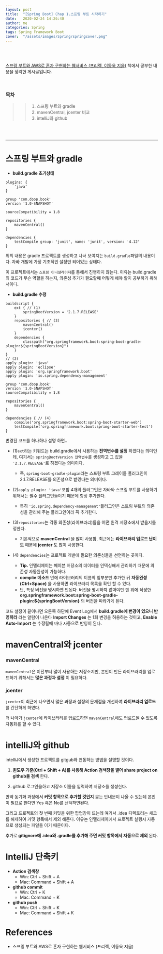 ```yaml
---
layout: post
title:  "[Spring Boot] Chap 1.스프링 부트 시작하기"
date:   2020-02-24 14:26:40
author: me
categories: Spring
tags: Spring Framework Boot
cover:  "/assets/images/Spring/springcover.png"
---
```


<br />
<br />

[스프링 부트와 AWS로 혼자 구현하는 웹서비스 (프리렉, 이동욱 지음)](https://jojoldu.tistory.com/463) 책에서 공부한 내용을 정리한 게시글입니다.

<br />

### 목차
>> 1. 스프링 부트와 gradle
>> 2. mavenCentral, jcenter 비교 
>> 3. intelliJ와 github



<br />
<br />


<hr />

# 스프링 부트와 gradle

* __build.gradle 초기상태__
```
plugins: {
    'java'
}

group 'com.doop.book'
version '1.0-SNAPSHOT'

sourceCompatibility = 1.8

repositories {
    mavenCentral()
}

dependencies {
    testCompile group: 'junit', name: 'junit', version: '4.12'
}
```

위의 내용은 gradle 프로젝트를 생성하고 나서 보여지는 `build.gradle`파일의 내용이다. 자바 개발에 가장 기초적인 설정만 되어있는 상태다. 

이 프로젝트에서는 `스프링 이니셜라이저`를 통해서 진행하지 않는다. 이유는 build.gradle의 코드가 무슨 역할을 하는지, 의존성 추가가 필요할때 어떻게 해야 할지 공부하기 위해서이다.


* __build.gradle 수정__
```
buildscript {
    ext { // (1)
        springBootVersion = '2.1.7.RELEASE'
    }
    repositories { // (3)
        mavenCentral()
        jcenter()
    }
    dependencies {
        classpath("org.springframework.boot:spring-boot-gradle-plugin:${springBootVersion}")
    }
}
// (2)
apply plugin: 'java'
apply plugin: 'eclipse'
apply plugin: 'org.springframework.boot'
apply plugin: 'io.spring.dependency-management'

group 'com.doop.book'
version '1.0-SNAPSHOT'
sourceCompatibility = 1.8

repositories {
    mavenCentral()
}

dependencies { // (4)
    compile('org.springframework.boot:spring-boot-starter-web')
    testCompile('org.springframework.boot:spring-boot-starter-test')
}
```

변경된 코드를 하나하나 설명 하면..

* (1)`ext`라는 키워드는 build.gradle에서 사용하는 __전역변수를 설정__ 하겠다는 의미인데, 여기서는 `springBootVersion 전역변수`를 생성하고 그 값을 `'2.1.7.RELEASE'`로 하겠다는 의미이다.
  + 즉, `spring-boot-gradle-plugin`라는 스프링 부트 그레이들 플러그인이 2.1.7.RELEASE를 의존성으로 받겠다는 의미이다.

* (2)`apply plugin: 'java'`포함 4개의 플러그인은 자바와 스프링 부트를 사용하기 위해서는 필수 플러그인들이기 때문에 항상 추가한다.
  + 특히 `'io.spring.dependency-management'`플러그인은 스트링 부트의 의존성을 관리해 주는 플러그인이라 꼭 추가한다.

* (3)`repositories`는 각종 의존성(라이브러리)들을 어떤 원격 저장소에서 받을지를 정한다.
  + 기본적으로 __mavenCentral__ 을 많이 사용함, 최근에는 __라이브러리 업로드 난이도__ 때문에 __jcenter__ 도 많이 사용한다.

* (4) `dependencies`는 프로젝트 개발에 필요한 의존성들을 선언하는 곳이다.
  + __Tip.__ 인텔리제이는 메이븐 저장소의 데이터를 인덱싱해서 관리하기 때문에 의존성 자동완성이 가능하다.
  + __complie 메소드__ 안에 라이브러리의 이름의 앞부분만 추가한 뒤 __자동완성(Ctrl+Space)__ 을 사용하면 라이브러리 목록을 확인 할 수 있다. 
  + 단, 특정 버전을 명시하면 안된다. 버전을 명시하지 않아야만 맨 위에 작성한 __org.springframework.boot:spring-boot-gradle-plugin:${springBootVersion}__ 의 버전을 따라가게 된다.

코드 설정이 끝이나면 오른쪽 하단에 Event Log에서 __build.gradle에 변경이 있으니 반영하라__ 라는
알람이 나온다 __Import Changes__ 는 1회 변경을 허용하는 것이고, __Enable Auto-Import__ 는 수정될때 마다 자동으로 반영이 된다.

# mavenCentral와 jcenter
### mavenCentral
`mavenCentral`은 이전부터 많이 사용하는 저장소지만, 본인이 만든 라이브러리를 업로드하기 위해서는 __많은 과정과 설정__ 이 필요하다.

### jcenter
`jcenter`이 최근에 나오면서 많은 과정과 설정의 문제점을 개선하여 __라이브러리 업로드__ 를 간단하게 하였다. 

더 나아가 `jcenter`에 라이브러리를 업로드하면 `mavenCentral`에도 업로드될 수 있도록 자동화를 할 수 있다.


# intelliJ와 github 
intelliJ에서 생성한 프로젝트를 gitgub와 연동하는 방법을 설명할 것이다. 

1. __윈도우 기준(Ctrl + Shift + A)를 사용해 Action 검색창을 열어 share project on github을 검색__ 한다.

2. github 로그인을하고 저장소 이름을 입력하여 저장소를 생성한다. 

만약 동기화 과정에서 __커밋 항목으로 추가할 것인지__ 묻는 안내문이 나올 수 있는데 본인이 필요로 한다면 Yes 혹은 No를 선택하면된다. 

그리고 프로젝트의 첫 번째 커밋을 위한 팝업창이 뜨는데 여기서 .idea 디렉토리는 체크를 해제하여 커밋 항목에서 제외 해준다. 이유는 인텔리제이에서 프로젝트 실행시 자동으로 생성되는 파일들 이기 때문이다.

추가로 __gitignore에 .idea와 .gradle를 추가해 주면 커밋 항목에서 자동으로 제외__ 된다.


# IntelliJ 단축키
* __Action 검색창__
  + Win: Ctrl + Shift + A
  + Mac: Command + Shift + A
* __github commit__
  + Win: Ctrl + K
  + Mac: Command + K
* __github push__
  + Win: Ctrl + Shift + K
  + Mac: Command + Shift + K

# References
* 스프링 부트와 AWS로 혼자 구현하는 웹서비스 (프리렉, 이동욱 지음)
